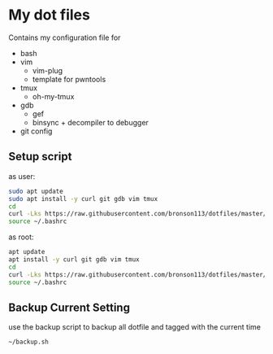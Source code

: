 # My dot files

Contains my configuration file for 

- bash
- vim
  - vim-plug
  - template for pwntools
- tmux
  - oh-my-tmux
- gdb
  - gef
  - binsync + decompiler to debugger
- git config

## Setup script

as user:
```bash
sudo apt update
sudo apt install -y curl git gdb vim tmux
cd
curl -Lks https://raw.githubusercontent.com/bronson113/dotfiles/master/dot_setup.sh | /bin/bash
source ~/.bashrc
```

as root:
```bash
apt update
apt install -y curl git gdb vim tmux
cd
curl -Lks https://raw.githubusercontent.com/bronson113/dotfiles/master/dot_setup.sh | /bin/bash
source ~/.bashrc
```

## Backup Current Setting

use the backup script to backup all dotfile and tagged with the current time
```
~/backup.sh
```

